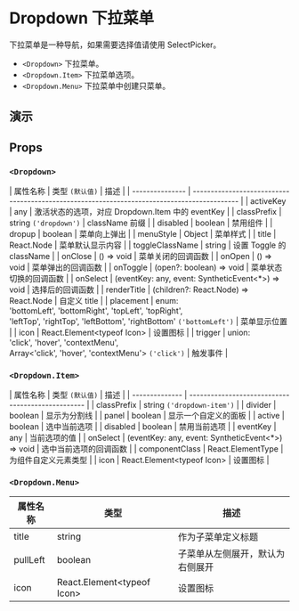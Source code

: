 # Dropdown 下拉菜单 [<i class="icon icon-edit2" ></i>](https://github.com/rsuite/rsuite.github.io/blob/master/src/components/dropdown/index.md)

下拉菜单是一种导航，如果需要选择值请使用 SelectPicker。

- `<Dropdown>` 下拉菜单。
- `<Dropdown.Item>` 下拉菜单选项。
- `<Dropdown.Menu>` 下拉菜单中创建只菜单。

## 演示

<!--{demo}-->

## Props

### `<Dropdown>`

| 属性名称        | 类型 `(默认值)`                                                                             | 描述                                             |
| --------------- | ------------------------------------------------------------------------------------------- |
| activeKey       | any                                                                                         | 激活状态的选项，对应 Dropdown.Item 中的 eventKey |
| classPrefix     | string `('dropdown')`                                                                       | className 前缀                                   |
| disabled        | boolean                                                                                     | 禁用组件                                         |
| dropup          | boolean                                                                                     | 菜单向上弹出                                     |
| menuStyle       | Object                                                                                      | 菜单样式                                         |
| title           | React.Node                                                                                  | 菜单默认显示内容                                 |
| toggleClassName | string                                                                                      | 设置 Toggle 的 className                         |
| onClose         | () => void                                                                                  | 菜单关闭的回调函数                               |
| onOpen          | () => void                                                                                  | 菜单弹出的回调函数                               |
| onToggle        | (open?: boolean) => void                                                                    | 菜单状态切换的回调函数                           |
| onSelect        | (eventKey: any, event: SyntheticEvent<*>) => void                                           | 选择后的回调函数                                 |
| renderTitle     | (children?: React.Node) => React.Node                                                       | 自定义 title                                     |
| placement       | enum: <br/>'bottomLeft', 'bottomRight', 'topLeft', 'topRight', <br/>'leftTop', 'rightTop', 'leftBottom', 'rightBottom' `('bottomLeft')`                   | 菜单显示位置                                     |
| icon            | React.Element&lt;typeof Icon&gt;                                                            | 设置图标                                         |
| trigger         | union: <br/>'click', 'hover', 'contextMenu', <br/>Array<'click', 'hover', 'contextMenu'>  `('click')` | 触发事件                                         |




### `<Dropdown.Item>`

| 属性名称       | 类型  `(默认值)`                                  | 描述                                     |
| -------------- | ------------------------------------------------- |
| classPrefix    | string `('dropdown-item')`                        |
| divider        | boolean                                           | 显示为分割线                             |
| panel          | boolean                                           | 显示一个自定义的面板                     |
| active         | boolean                                           | 选中当前选项                             |
| disabled       | boolean                                           | 禁用当前选项                             |
| eventKey       | any                                               | 当前选项的值                             |
| onSelect       | (eventKey: any, event: SyntheticEvent<*>) => void | 选中当前选项的回调函数                   |
| componentClass | React.ElementType                                 | 为组件自定义元素类型 |
| icon           | React.Element&lt;typeof Icon&gt;                  | 设置图标                                 |


### `<Dropdown.Menu>`

| 属性名称 | 类型                             | 描述                             |
| -------- | -------------------------------- | -------------------------------- |
| title    | string                           | 作为子菜单定义标题               |
| pullLeft | boolean                          | 子菜单从左侧展开，默认为右侧展开 |
| icon     | React.Element&lt;typeof Icon&gt; | 设置图标                         |
